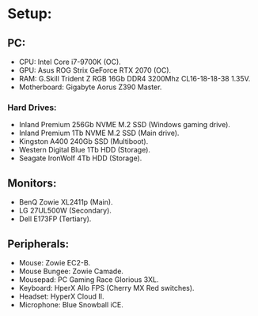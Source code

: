 # Setup:

## PC:

- CPU: Intel Core i7-9700K (OC).
- GPU: Asus ROG Strix GeForce RTX 2070 (OC).
- RAM: G.Skill Trident Z RGB 16Gb DDR4 3200Mhz CL16-18-18-38 1.35V.
- Motherboard: Gigabyte Aorus Z390 Master.

### Hard Drives:

- Inland Premium 256Gb NVME M.2 SSD (Windows gaming drive).
- Inland Premium 1Tb NVME M.2 SSD (Main drive).
- Kingston A400 240Gb SSD (Multiboot).
- Western Digital Blue 1Tb HDD (Storage).
- Seagate IronWolf 4Tb HDD (Storage).
  
## Monitors:

- BenQ Zowie XL2411p (Main).
- LG 27UL500W (Secondary).
- Dell E173FP (Tertiary).

## Peripherals:

- Mouse: Zowie EC2-B.
- Mouse Bungee: Zowie Camade.
- Mousepad: PC Gaming Race Glorious 3XL.
- Keyboard: HperX Allo FPS (Cherry MX Red switches).
- Headset: HyperX Cloud II.
- Microphone: Blue Snowball iCE.